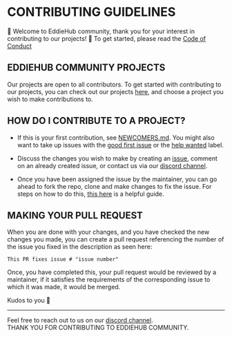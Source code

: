 # CONTRIBUTING GUIDELINES

:tada: Welcome to EddieHub community, thank you for your interest in contributing to our projects! :balloon: To get started, please read the [Code of Conduct](https://github.com/EddieHubCommunity/EddieHubCommunity.github.io/blob/develop/CODE_OF_CONDUCT.md)

## EDDIEHUB COMMUNITY PROJECTS

Our projects are open to all contributors. To get started with contributing to our projects, you can check out our projects [here](https://github.com/EddieHubCommunity), and choose a project you wish to make contributions to.

## HOW DO I CONTRIBUTE TO A PROJECT?

- If this is your first contribution, see [NEWCOMERS.md](NEWCOMERS.md). You might also want to take up issues with the [good first issue](https://github.com/EddieHubCommunity/EddieHubCommunity.github.io/issues?q=is%3Aissue+is%3Aopen+label%3A%22good+first+issue%22) or the [help wanted](https://github.com/EddieHubCommunity/EddieHubCommunity.github.io/labels/help%20wanted) label.

- Discuss the changes you wish to make by creating an [issue](https://github.com/EddieHubCommunity/EddieHubCommunity.github.io/issues/new), comment on an already created issue, or contact us via our [discord channel](https://discord.com/invite/jZQs6Wu).
- Once you have been assigned the issue by the maintainer, you can go ahead to fork the repo, clone and make changes to fix the issue. For steps on how to do this, [this here](NEWCOMERS.md) is a helpful guide.

## MAKING YOUR PULL REQUEST

When you are done with your changes, and you have checked the new changes you made, you can create a pull request referencing the number of the issue you fixed in the description as seen here:
```
This PR fixes issue # "issue number"
```

Once, you have completed this, your pull request would be reviewed by a maintainer, if it satisfies the requirements of the corresponding issue to which it was made, it would be merged.

Kudos to you :balloon:

---

Feel free to reach out to us on our [discord channel](https://discord.com/invite/jZQs6Wu). <br>
THANK YOU FOR CONTRIBUTING TO EDDIEHUB COMMUNITY.
